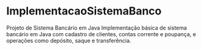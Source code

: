 # ImplementacaoSistemaBanco
Projeto de Sistema Bancário em Java Implementação básica de sistema bancário em Java com cadastro de clientes, contas corrente e poupança, e operações como depósito, saque e transferência.
